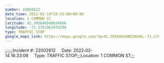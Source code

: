 ```yaml
---
number: 22002612
date_time: 2022-02-14T16:33:06+00:00
location: 1 COMMON ST
latitude: 42.395846598034666
longitude: -71.1761963978299
type: TRAFFIC STOP
google_maps_link: https://maps.google.com/?q=42.395846598034666,-71.1761963978299
---
```


;;;;;;Incident #: 22002612     Date: 2022‐02‐14 16:33:06     Type: TRAFFIC STOP;;;Location: 1 COMMON ST;;;
